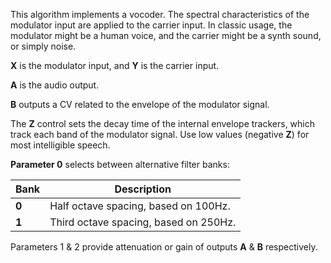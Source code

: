 
This algorithm implements a vocoder. The spectral characteristics of the modulator input are applied to the carrier
input. In classic usage, the modulator might be a human voice, and the carrier might be a synth sound, or simply noise.

 **X** is the modulator input, and **Y** is the carrier input.

 **A** is the audio output. 

 **B** outputs a CV related to the envelope of the modulator signal.

The **Z** control sets the decay time of the internal envelope trackers, which track each band of the modulator signal. Use
low values (negative **Z**) for most intelligible speech.

  **Parameter 0** selects between alternative filter banks:

<table>
<thead>
<tr class="header">
<th><strong>Bank</strong></th>
<th><strong>Description</strong></th>
</tr>
</thead>
<tbody>
<tr class="odd">
<td><strong>0</strong></td>
<td>
Half octave spacing, based on 100Hz.
</td>
</tr>
<tr class="even">
<td><strong>1</strong></td>
<td>
Third octave spacing, based on 250Hz.
</td>
</tr>
</tbody>
</table>

Parameters 1 & 2 provide attenuation or gain of outputs **A** & **B** respectively.

